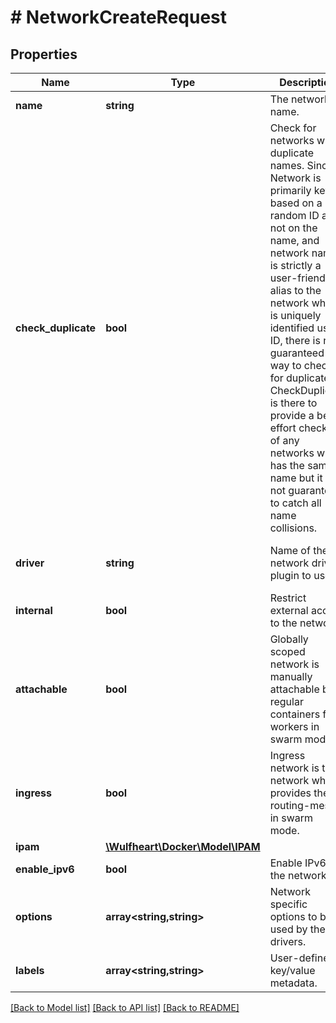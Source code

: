 # # NetworkCreateRequest

## Properties

Name | Type | Description | Notes
------------ | ------------- | ------------- | -------------
**name** | **string** | The network&#39;s name. |
**check_duplicate** | **bool** | Check for networks with duplicate names. Since Network is primarily keyed based on a random ID and not on the name, and network name is strictly a user-friendly alias to the network which is uniquely identified using ID, there is no guaranteed way to check for duplicates. CheckDuplicate is there to provide a best effort checking of any networks which has the same name but it is not guaranteed to catch all name collisions. | [optional]
**driver** | **string** | Name of the network driver plugin to use. | [optional] [default to 'bridge']
**internal** | **bool** | Restrict external access to the network. | [optional]
**attachable** | **bool** | Globally scoped network is manually attachable by regular containers from workers in swarm mode. | [optional]
**ingress** | **bool** | Ingress network is the network which provides the routing-mesh in swarm mode. | [optional]
**ipam** | [**\Wulfheart\Docker\Model\IPAM**](IPAM.md) |  | [optional]
**enable_ipv6** | **bool** | Enable IPv6 on the network. | [optional]
**options** | **array<string,string>** | Network specific options to be used by the drivers. | [optional]
**labels** | **array<string,string>** | User-defined key/value metadata. | [optional]

[[Back to Model list]](../../README.md#models) [[Back to API list]](../../README.md#endpoints) [[Back to README]](../../README.md)
